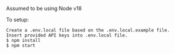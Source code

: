 Assumed to be using Node v18

To setup:

```
Create a .env.local file based on the .env.local.example file.
Insert provided API keys into .env.local file.
$ npm install
$ npm start
```
